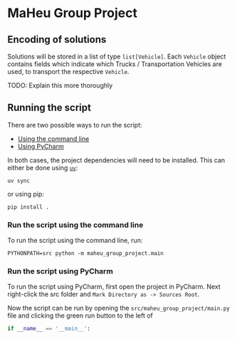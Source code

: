 # MaHeu Group Project

## Encoding of solutions

Solutions will be stored in a list of type `list[Vehicle]`. Each
`Vehicle` object
contains fields which indicate which Trucks / Transportation Vehicles
are used,
to transport the respective `Vehicle`.

TODO: Explain this more thoroughly

## Running the script

There are two possible ways to run the script:

- [Using the command line](#run-the-script-using-the-command-line)
- [Using PyCharm](#run-the-script-using-pycharm)

In both cases, the project dependencies will need to be installed.
This can either be done using [`uv`](https://github.com/astral-sh/uv):

```commandline
uv sync
```

or using pip:

```commandline
pip install .
```

### Run the script using the command line

To run the script using the command line, run:

```commandline
PYTHONPATH=src python -m maheu_group_project.main
```

### Run the script using PyCharm

To run the script using PyCharm, first open the project in PyCharm.
Next right-click the src folder and
`Mark Directory as -> Sources Root`.

Now the script can be run by opening the
`src/maheu_group_project/main.py`
file and clicking the green run button to the left of

```python 
if __name__ == '__main__':
```